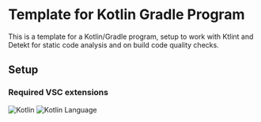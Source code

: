 # Template for Kotlin Gradle Program

This is a template for a Kotlin/Gradle program, setup to work with Ktlint and Detekt for static code analysis and on build code quality checks.

## Setup

### Required VSC extensions

![Kotlin](https://marketplace.visualstudio.com/items?itemName=fwcd.kotlin)
![Kotlin Language](https://marketplace.visualstudio.com/items?itemName=mathiasfrohlich.Kotlin)
